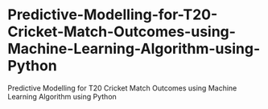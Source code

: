 # Predictive-Modelling-for-T20-Cricket-Match-Outcomes-using-Machine-Learning-Algorithm-using-Python
Predictive Modelling for T20 Cricket Match Outcomes using Machine Learning Algorithm using Python
